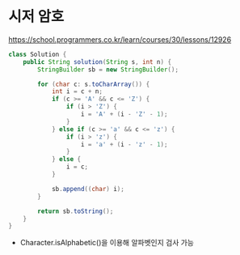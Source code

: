 # 시저 암호 
https://school.programmers.co.kr/learn/courses/30/lessons/12926

```java
class Solution {
	public String solution(String s, int n) {
		StringBuilder sb = new StringBuilder();

		for (char c: s.toCharArray()) {
			int i = c + n;
			if (c >= 'A' && c <= 'Z') {
				if (i > 'Z') {
					i = 'A' + (i - 'Z' - 1);
				}
			} else if (c >= 'a' && c <= 'z') {
				if (i > 'z') {
					i = 'a' + (i - 'z' - 1);
				}
			} else {
				i = c;
			}

			sb.append((char) i);
		}

		return sb.toString();
	}
}
```

- Character.isAlphabetic()을 이용해 알파벳인지 검사 가능